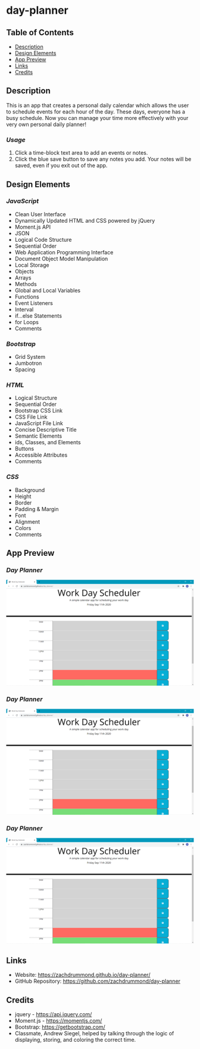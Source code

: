 # day-planner

## Table of Contents
* [Description](#Description)
* [Design Elements](#Design-Elements)
* [App Preview](#App-Preview)
* [Links](#Links)
* [Credits](#Credits)

## Description
This is an app that creates a personal daily calendar which allows the user to schedule events for each hour of the day. These days, everyone has a busy schedule. Now you can manage your time more effectively with your very own personal daily planner!

### *Usage*
1. Click a time-block text area to add an events or notes.
2. Click the blue save button to save any notes you add.
Your notes will be saved, even if you exit out of the app.

## Design Elements
### *JavaScript*
* Clean User Interface
* Dynamically Updated HTML and CSS powered by jQuery
* Moment.js API
* JSON
* Logical Code Structure
* Sequential Order
* Web Application Programming Interface
* Document Object Model Manipulation
* Local Storage
* Objects
* Arrays
* Methods
* Global and Local Variables
* Functions
* Event Listeners
* Interval
* if...else Statements
* for Loops
* Comments

### *Bootstrap*
* Grid System
* Jumbotron
* Spacing

### *HTML*
* Logical Structure
* Sequential Order
* Bootstrap CSS Link
* CSS File Link
* JavaScript File Link
* Concise Descriptive Title
* Semantic Elements
* ids, Classes, and Elements
* Buttons
* Accessible Attributes
* Comments

### *CSS*
* Background
* Height
* Border
* Padding & Margin
* Font
* Alignment
* Colors
* Comments

## App Preview
### *Day Planner*
![Screenshot](images/dayPlanner1.png)

### *Day Planner*
![Screenshot](images/dayPlanner1.png)

### *Day Planner*
![Screenshot](images/dayPlanner1.png)

## Links
* Website: https://zachdrummond.github.io/day-planner/
* GitHub Repository: https://github.com/zachdrummond/day-planner

## Credits
* jquery - https://api.jquery.com/
* Moment.js - https://momentjs.com/
* Bootstrap: https://getbootstrap.com/
* Classmate, Andrew Siegel, helped by talking through the logic of displaying, storing, and coloring the correct time.
